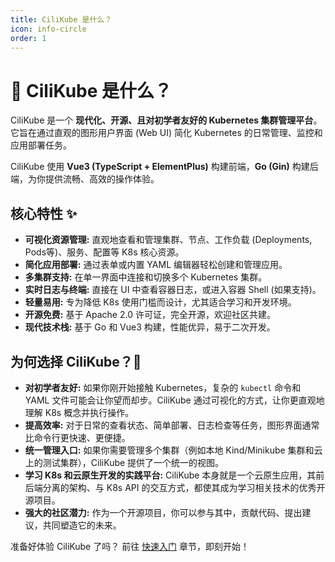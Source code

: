 ```yaml
---
title: CiliKube 是什么？
icon: info-circle
order: 1
---
```


# 🤔 CiliKube 是什么？

CiliKube 是一个 **现代化、开源、且对初学者友好的 Kubernetes 集群管理平台**。它旨在通过直观的图形用户界面 (Web UI) 简化 Kubernetes 的日常管理、监控和应用部署任务。

CiliKube 使用 **Vue3 (TypeScript + ElementPlus)** 构建前端，**Go (Gin)** 构建后端，为你提供流畅、高效的操作体验。

## 核心特性 ✨

*   **可视化资源管理:** 直观地查看和管理集群、节点、工作负载 (Deployments, Pods等)、服务、配置等 K8s 核心资源。
*   **简化应用部署:** 通过表单或内置 YAML 编辑器轻松创建和管理应用。
*   **多集群支持:** 在单一界面中连接和切换多个 Kubernetes 集群。
*   **实时日志与终端:** 直接在 UI 中查看容器日志，或进入容器 Shell (如果支持)。
*   **轻量易用:** 专为降低 K8s 使用门槛而设计，尤其适合学习和开发环境。
*   **开源免费:** 基于 Apache 2.0 许可证，完全开源，欢迎社区共建。
*   **现代技术栈:** 基于 Go 和 Vue3 构建，性能优异，易于二次开发。

## 为何选择 CiliKube？🎯

*   **对初学者友好:** 如果你刚开始接触 Kubernetes，复杂的 `kubectl` 命令和 YAML 文件可能会让你望而却步。CiliKube 通过可视化的方式，让你更直观地理解 K8s 概念并执行操作。
*   **提高效率:** 对于日常的查看状态、简单部署、日志检查等任务，图形界面通常比命令行更快速、更便捷。
*   **统一管理入口:** 如果你需要管理多个集群（例如本地 Kind/Minikube 集群和云上的测试集群），CiliKube 提供了一个统一的视图。
*   **学习 K8s 和云原生开发的实践平台:** CiliKube 本身就是一个云原生应用，其前后端分离的架构、与 K8s API 的交互方式，都使其成为学习相关技术的优秀开源项目。
*   **强大的社区潜力:** 作为一个开源项目，你可以参与其中，贡献代码、提出建议，共同塑造它的未来。

准备好体验 CiliKube 了吗？ 前往 [快速入门](./quick-start.md) 章节，即刻开始！